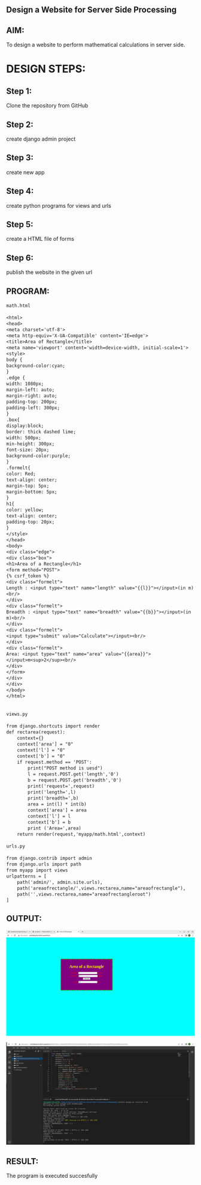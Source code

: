 ## Design a Website for Server Side Processing

## AIM:

To design a website to perform mathematical calculations in server side.

# DESIGN STEPS:

## Step 1:
Clone the repository from GitHub

## Step 2:
create django admin project

## Step 3:
create new app

## Step 4:
create python programs for views and urls

## Step 5:
create a HTML file of forms

## Step 6:
publish the website in the given url

## PROGRAM:
```
math.html

<html>
<head>
<meta charset='utf-8'>
<meta http-equiv='X-UA-Compatible' content='IE=edge'> 
<title>Area of Rectangle</title> 
<meta name='viewport' content='width=device-width, initial-scale=1'>
<style>
body {
background-color:cyan;
}
.edge {
width: 1080px;
margin-left: auto;
margin-right: auto;
padding-top: 200px;
padding-left: 300px;
}
.box{
display:block;
border: thick dashed lime;
width: 500px;    
min-height: 300px;
font-size: 20px;
background-color:purple;
}   
.formelt{
color: Red;
text-align: center;
margin-top: 5px;
margin-bottom: 5px;
}
h1{
color: yellow;
text-align: center;
padding-top: 20px;
}
</style>
</head>  
<body>
<div class="edge">
<div class="box">
<h1>Area of a Rectangle</h1>
<form method="POST">
{% csrf_token %}
<div class="formelt">
Length : <input type="text" name="length" value="{{l}}"></input>(in m)<br/>
</div>        
<div class="formelt">
Breadth : <input type="text" name="breadth" value="{{b}}"></input>(in m)<br/>
</div>    
<div class="formelt">
<input type="submit" value="Calculate"></input><br/>    
</div>
<div class="formelt">
Area: <input type="text" name="area" value="{{area}}"></input>m<sup>2</sup><br/>
</div>        
</form>
</div>
</div>
</body>
</html>


views.py

from django.shortcuts import render
def rectarea(request):
    context={}
    context['area'] = "0"
    context['l'] = "0"
    context['b'] = "0"
    if request.method == 'POST':
        print("POST method is uesd")
        l = request.POST.get('length','0')
        b = request.POST.get('breadth','0')
        print('request=',request)
        print('length=',l)
        print('breadth=',b)
        area = int(l) * int(b)
        context['area'] = area
        context['l'] = l
        context['b'] = b
        print ('Area=',area)
    return render(request,'myapp/math.html',context)

urls.py

from django.contrib import admin
from django.urls import path
from myapp import views
urlpatterns = [
    path('admin/', admin.site.urls),
    path('areaofrectangle/',views.rectarea,name="areaofrectangle"),
    path('',views.rectarea,name="areaofrectangleroot")
]
```

## OUTPUT:

![EX-05-WEBTECH-SERVERSIDE-PROCESSING](area.png)

![EX-05-WEBTECH-SERVERSIDE-PROCESSING](home.png)

## RESULT:

The program is executed succesfully
